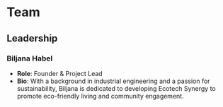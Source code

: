 # Team

## Leadership

### Biljana Habel
- **Role**: Founder & Project Lead
- **Bio**: With a background in industrial engineering and a passion for sustainability, Biljana is dedicated to developing Ecotech Synergy to promote eco-friendly living and community engagement.
